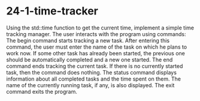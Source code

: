# 24-1-time-tracker

Using the std::time function to get the current time, implement a simple time tracking manager.
The user interacts with the program using commands:
The begin command starts tracking a new task. After entering this command, the user must enter the name of the task on which he plans to work now. If some other task has already been started, the previous one should be automatically completed and a new one started.
The end command ends tracking the current task. If there is no currently started task, then the command does nothing.
The status command displays information about all completed tasks and the time spent on them. The name of the currently running task, if any, is also displayed.
The exit command exits the program.
